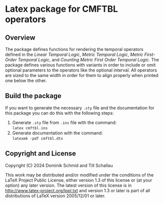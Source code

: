 # Latex package for CMFTBL operators

## Overview

The package defines functions for rendering the temporal operators defined in
the *Linear Temporal Logic*, *Metric Temporal Logic*, *Metric First-Order 
Temporal Logic*, and *Counting Metric First Order Temporal Logic*. The package 
defines various functions with variants in order to include or omit optional 
parameters to the operators like the optional interval. All operators are sized 
to the same width in order for them to align properly when printed one below the other.

## Build the package

If you want to generate the necessary `.sty` file and the documentation for this
package you can do this with the following steps:  

1. Generate `.sty` file from `.ins` file with the command:  
		`latex cmftbl.ins`
2. Generate documentation with the command:  
		`latexmk -pdf cmftbl.dtx`

## Copyright and License

Copyright (C) 2024 Dominik Schmid and Till Schallau

This work may be distributed and/or modified under the conditions of the LaTeX
Project Public License, either version 1.3 of this license or (at your option)
any later version. The latest version of this license is in
http://www.latex-project.org/lppl.txt and version 1.3 or later is part of all
distributions of LaTeX version 2005/12/01 or later.

